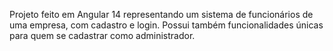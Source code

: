Projeto feito em Angular 14 representando um sistema de funcionários de uma empresa, com cadastro e login. Possui também  funcionalidades únicas para quem se cadastrar como administrador.